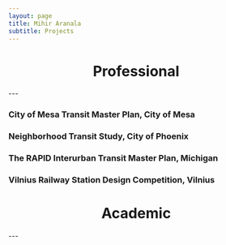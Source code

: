 ```yaml
---
layout: page
title: Mihir Aranala
subtitle: Projects
---
```




<center><h1>Professional </h1> </center>
---

### City of Mesa Transit Master Plan, City of Mesa


### Neighborhood Transit Study, City of Phoenix


### The RAPID Interurban Transit Master Plan, Michigan


### Vilnius Railway Station Design Competition, Vilnius


<center><h1>Academic </h1> </center>
---

### 